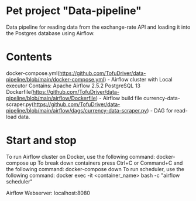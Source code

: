 # Pet project "Data-pipeline"
Data pipeline for reading data from the exchange-rate API and loading it into the Postgres database using Airflow.
# Contents
docker-compose.yml(https://github.com/TofuDriver/data-pipeline/blob/main/docker-compose.yml) - Airflow cluster with Local executor
  Contains:
    Apache Airflow 2.5.2
    PostgreSQL 13
Dockerfile(https://github.com/TofuDriver/data-pipeline/blob/main/airflow/Dockerfile) - Airflow build file
currency-data-scraper.py(https://github.com/TofuDriver/data-pipeline/blob/main/airflow/dags/currency-data-scraper.py) - DAG for read-load data.
# Start and stop
To run Airflow cluster on Docker, use the following command:
  docker-compose up
To break down containers press Ctrl+C or Command+C and the following command:
  docker-compose down
To run scheduler, use the following command:
  docker exec -it <container_name> bash -c "airflow scheduler"

Airflow Webserver: localhost:8080
